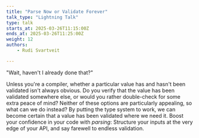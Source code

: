 ```yaml
---
title: "Parse Now or Validate Forever"
talk_type: "Lightning Talk"
type: talk
starts_at: 2025-03-26T11:15:00Z
ends_at: 2025-03-26T11:25:00Z
weight: 12
authors:
    - Rudi Svartveit

---
```

"Wait, haven't I already done that?"

Unless you're a compiler, whether a particular value has and hasn't been validated isn't always obvious. Do you verify that the value has been validated somewhere else, or would you rather double-check for some extra peace of mind? Neither of these options are particularly appealing, so what can we do instead? By putting the type system to work, we can become certain that a value has been validated where we need it. Boost your confidence in your code with *parsing*: Structure your inputs at the very edge of your API, and say farewell to endless validation.
